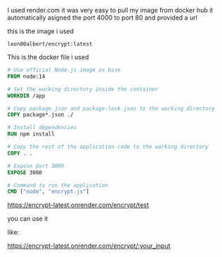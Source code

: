 I used render.com  it was very easy to pull my image from docker hub it automatically asigned the port 4000 to port 80 and provided a url 


this is the image i used 

```
leon00albert/encrypt:latest
```

This is the docker file i used 

```Dockerfile 
# Use official Node.js image as base
FROM node:14

# Set the working directory inside the container
WORKDIR /app

# Copy package.json and package-lock.json to the working directory
COPY package*.json ./

# Install dependencies
RUN npm install

# Copy the rest of the application code to the working directory
COPY . .

# Expose port 3000
EXPOSE 3000

# Command to run the application
CMD ["node", "encrypt.js"]

```


https://encrypt-latest.onrender.com/encrypt/test

you can use it 

like:

https://encrypt-latest.onrender.com/encrypt/:your_input

